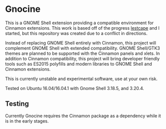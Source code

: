 # Gnocine

This is a GNOME Shell extension providing a compatible environment for Cinnamon extensions. This work is based off of the progress [lestcape](https://github.com/lestcape/Classic-Gnome) and I started, but this repository was created due to a conflict in directions.

Instead of replacing GNOME Shell entirely with Cinnamon, this project will complement GNOME Shell with extended compatibility. GNOME Shell/GTK3 themes are planned to be supported with the Cinnamon panels and xlets. In addition to Cinnamon compatibility, this project will bring developer friendly tools such as ES2015 polyfills and modern libraries to GNOME Shell and Cinnamon extensions.

This is currently unstable and experimental software, use at your own risk.

Tested on Ubuntu 16.04/16.04.1 with Gnome Shell 3.18.5, and 3.20.4.

## Testing

Currently Gnocine requires the Cinnamon package as a dependency while it is in the early stages.

